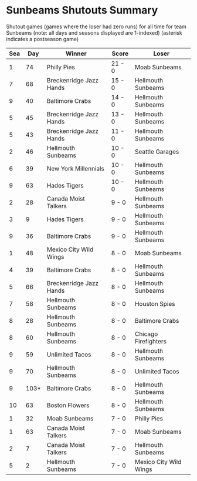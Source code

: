 # Sunbeams Shutouts Summary



Shutout games (games where the loser had zero runs) for all time for team Sunbeams (note: all days and seasons displayed are 1-indexed) (asterisk indicates a postseason game)


| Sea | Day | Winner | Score | Loser | 
| ------ |------ |------ |------ |------ |
| 1 | 74 | Philly Pies | 21 - 0 | Moab Sunbeams | 
| 7 | 68 | Breckenridge Jazz Hands | 15 - 0 | Hellmouth Sunbeams | 
| 9 | 40 | Baltimore Crabs | 14 - 0 | Hellmouth Sunbeams | 
| 5 | 45 | Breckenridge Jazz Hands | 13 - 0 | Hellmouth Sunbeams | 
| 5 | 43 | Breckenridge Jazz Hands | 11 - 0 | Hellmouth Sunbeams | 
| 2 | 46 | Hellmouth Sunbeams | 10 - 0 | Seattle Garages | 
| 6 | 39 | New York Millennials | 10 - 0 | Hellmouth Sunbeams | 
| 9 | 63 | Hades Tigers | 10 - 0 | Hellmouth Sunbeams | 
| 2 | 28 | Canada Moist Talkers | 9 - 0 | Hellmouth Sunbeams | 
| 3 | 9 | Hades Tigers | 9 - 0 | Hellmouth Sunbeams | 
| 9 | 36 | Baltimore Crabs | 9 - 0 | Hellmouth Sunbeams | 
| 1 | 48 | Mexico City Wild Wings | 8 - 0 | Moab Sunbeams | 
| 4 | 39 | Baltimore Crabs | 8 - 0 | Hellmouth Sunbeams | 
| 5 | 66 | Breckenridge Jazz Hands | 8 - 0 | Hellmouth Sunbeams | 
| 7 | 58 | Hellmouth Sunbeams | 8 - 0 | Houston Spies | 
| 8 | 28 | Hellmouth Sunbeams | 8 - 0 | Baltimore Crabs | 
| 8 | 60 | Hellmouth Sunbeams | 8 - 0 | Chicago Firefighters | 
| 9 | 59 | Unlimited Tacos | 8 - 0 | Hellmouth Sunbeams | 
| 9 | 70 | Hellmouth Sunbeams | 8 - 0 | Unlimited Tacos | 
| 9 | 103* | Baltimore Crabs | 8 - 0 | Hellmouth Sunbeams | 
| 10 | 63 | Boston Flowers | 8 - 0 | Hellmouth Sunbeams | 
| 1 | 32 | Moab Sunbeams | 7 - 0 | Philly Pies | 
| 1 | 63 | Canada Moist Talkers | 7 - 0 | Moab Sunbeams | 
| 2 | 7 | Canada Moist Talkers | 7 - 0 | Hellmouth Sunbeams | 
| 5 | 2 | Hellmouth Sunbeams | 7 - 0 | Mexico City Wild Wings | 


